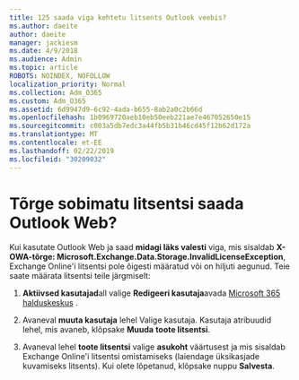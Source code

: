 ```yaml
---
title: 125 saada viga kehtetu litsents Outlook veebis?
ms.author: daeite
author: daeite
manager: jackiesm
ms.date: 4/9/2018
ms.audience: Admin
ms.topic: article
ROBOTS: NOINDEX, NOFOLLOW
localization_priority: Normal
ms.collection: Adm_O365
ms.custom: Adm_O365
ms.assetid: 6d9947d9-6c92-4ada-b655-8ab2a0c2b66d
ms.openlocfilehash: 1b0969720aeb10eb50eeb221ae7e467052650e15
ms.sourcegitcommit: c003a5db7edc3a44fb5b31b46cd45f12b62d172a
ms.translationtype: MT
ms.contentlocale: et-EE
ms.lasthandoff: 02/22/2019
ms.locfileid: "30209032"
---
```

# <a name="getting-an-invalid-license-error-in-outlook-on-the-web"></a>Tõrge sobimatu litsentsi saada Outlook Web?

Kui kasutate Outlook Web ja saad **midagi läks valesti** viga, mis sisaldab **X-OWA-tõrge: Microsoft.Exchange.Data.Storage.InvalidLicenseException**, Exchange Online'i litsentsi pole õigesti määratud või on hiljuti aegunud. Teie saate määrata litsentsi teile järgmiselt:
  
1. **Aktiivsed kasutajad**all valige **Redigeeri kasutaja**avada [Microsoft 365 halduskeskus](https://portal.office.com/adminportal/home#/homepage) .
    
2. Avaneval **muuta kasutaja** lehel Valige kasutaja. Kasutaja atribuudid lehel, mis avaneb, klõpsake **Muuda** **toote litsentsi**.
    
3. Avaneval lehel **toote litsentsi** valige **asukoht** väärtusest ja mis sisaldab Exchange Online'i litsentsi omistamiseks (laiendage üksikasjade kuvamiseks litsents). Kui olete lõpetanud, klõpsake nuppu **Salvesta**.
    

